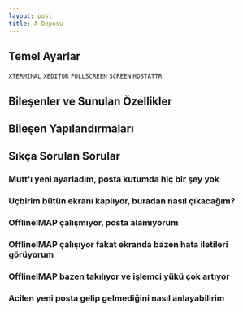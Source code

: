 ```yaml
---
layout: post
title: A Deposu
---
```


## Temel Ayarlar

`XTERMINAL`
`XEDITOR`
`FULLSCREEN`
`SCREEN`
`HOSTATTR`

## Bileşenler ve Sunulan Özellikler

## Bileşen Yapılandırmaları

## Sıkça Sorulan Sorular

### Mutt'ı yeni ayarladım, posta kutumda hiç bir şey yok

### Uçbirim bütün ekranı kaplıyor, buradan nasıl çıkacağım?

### OfflineIMAP çalışmıyor, posta alamıyorum

### OfflineIMAP çalışıyor fakat ekranda bazen hata iletileri görüyorum

### OfflineIMAP bazen takılıyor ve işlemci yükü çok artıyor

### Acilen yeni posta gelip gelmediğini nasıl anlayabilirim
